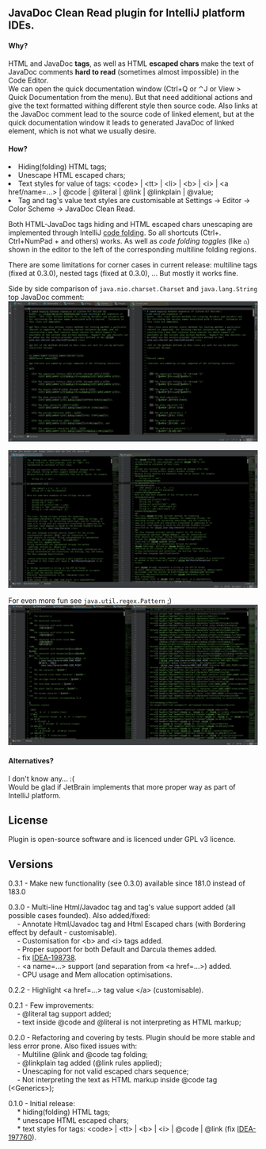 <h2>JavaDoc Clean Read plugin for IntelliJ platform IDEs.</h2>

<h4>Why?</h4>
      HTML and JavaDoc <b>tags</b>, as well as HTML <b>escaped chars</b> make the text of JavaDoc comments <b>hard to read</b> (sometimes almost impossible) in the Code Editor.<br>    
     We can open the quick documentation window (Ctrl+Q or ⌃J or View > Quick Documentation from the menu). But that need additional actions and give the text formatted withing different style then source code. Also links at the JavaDoc comment lead to the source code of linked element, but at the quick documentation window it leads to generated JavaDoc of linked element, which is not what we usually desire.<br>

<h4>How?</h4>
      <li> Hiding(folding) HTML tags;
      <li> Unescape HTML escaped chars;
      <li> Text styles for value of tags: &lt;code&gt; | &lt;tt&gt; | &lt;li&gt; | &lt;b&gt; | &lt;i&gt; | &lt;a href/name=...&gt; | @code | @literal | @link | @linkplain | @value;
      <li> Tag and tag's value text styles are customisable at Settings -> Editor -> Color Scheme -> JavaDoc Clean Read.

Both HTML-JavaDoc tags hiding and HTML escaped chars unescaping are implemented through IntelliJ <a href="https://www.jetbrains.com/help/idea/code-folding.html">code folding</a>. So all shortcuts (Ctrl+. Ctrl+NumPad + and others) works. As well as <i>code folding toggles</i> (like <code>&#x2302;</code>) shown in the editor to the left of the corresponding multiline folding regions. <br>       

There are some limitations for corner cases in current release: multiline tags (fixed at 0.3.0), nested tags (fixed at 0.3.0), ... But mostly it works fine. <br>

Side by side comparison of <code>java.nio.charset.Charset</code> and <code>java.lang.String</code> top JavaDoc comment: <br>
<img src="Screenshot_Charset.png">

<img src="Screenshot_String.png">

For even more fun see <code>java.util.regex.Pattern</code> ;) <br>
<img src="Screenshot_Pattern.png">
<h4>Alternatives?</h4>
    I don't know any... :( <br> Would be glad if JetBrain implements that more proper way as part of IntelliJ platform. 

## **License**

Plugin is open-source software and is licenced under GPL v3 licence.

## **Versions**
0.3.1 - Make new functionality (see 0.3.0) available since 181.0 instead of 183.0 <br>

0.3.0 - Multi-line Html/Javadoc tag and tag's value support added (all possible cases founded). Also added/fixed: <br>
    &emsp; - Annotate Html/Javadoc tag and Html Escaped chars (with Bordering effect by default - customisable). <br>
    &emsp; - Customisation for &lt;b&gt; and &lt;i&gt; tags added. <br>
    &emsp; - Proper support for both Default and Darcula themes added. <br>
    &emsp; - fix <a href="https://youtrack.jetbrains.com/issue/IDEA-198738">IDEA-198738</a>. <br>
    &emsp; - &lt;a name=...&gt; support (and separation from &lt;a href=...&gt;) added. <br>
    &emsp; - CPU usage and Mem allocation optimisations. <br>

0.2.2 - Highlight &lt;a href=...&gt; tag value &lt;/a&gt; (customisable). <br>

0.2.1 - Few improvements: <br>
    &emsp; - @literal tag support added; <br>
    &emsp; - text inside @code and @literal is not interpreting as HTML markup;

0.2.0 - Refactoring and covering by tests. Plugin should be more stable and less error prone. Also fixed issues with: <br>
    &emsp; - Multiline @link and @code tag folding; <br>
    &emsp; - @linkplain tag added (@link rules applied); <br>
    &emsp; - Unescaping for not valid escaped chars sequence; <br>
    &emsp; - Not interpreting the text as HTML markup inside @code tag (&lt;Generics&gt;); <br>

0.1.0 - Initial release: <br>
           &emsp; * hiding(folding) HTML tags; <br>
           &emsp; * unescape HTML escaped chars; <br>
           &emsp; * text styles for tags: &lt;code&gt; | &lt;tt&gt; | &lt;b&gt; | &lt;i&gt; | @code | @link (fix <a href="https://youtrack.jetbrains.com/issue/IDEA-197760">IDEA-197760</a>). <br>
